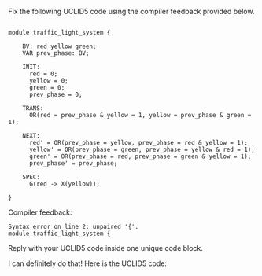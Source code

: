 
Fix the following UCLID5 code using the compiler feedback provided below.

```

module traffic_light_system {

    BV: red yellow green;
    VAR prev_phase: BV;

    INIT:
      red = 0;
      yellow = 0;
      green = 0;
      prev_phase = 0;

    TRANS:
      OR(red = prev_phase & yellow = 1, yellow = prev_phase & green = 1);

    NEXT:
      red' = OR(prev_phase = yellow, prev_phase = red & yellow = 1);
      yellow' = OR(prev_phase = green, prev_phase = yellow & red = 1);
      green' = OR(prev_phase = red, prev_phase = green & yellow = 1);
      prev_phase' = prev_phase;

    SPEC:
      G(red -> X(yellow));

}
```

Compiler feedback:

```
Syntax error on line 2: unpaired '{'.
module traffic_light_system {

```
Reply with your UCLID5 code inside one unique code block.

I can definitely do that! Here is the UCLID5 code:
```
